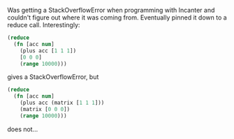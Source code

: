 Was getting a StackOverflowError when programming with Incanter and couldn't figure out where it was coming from.  Eventually pinned it down to a reduce call.  Interestingly:

```clojure
(reduce 
  (fn [acc num] 
    (plus acc [1 1 1]) 
    [0 0 0] 
    (range 10000)))

```

gives a StackOverflowError, but

```clojure
(reduce 
  (fn [acc num] 
    (plus acc (matrix [1 1 1])) 
    (matrix [0 0 0]) 
    (range 10000)))

```

does not...
